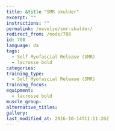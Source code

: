 ```yaml
---
title: &title "SMR skulder"
excerpt: ""
instructions: ""
permalink: /oevelse/smr-skulder/
redirect_from: /node/708
id: 708
language: da
tags:
  - Self Myofascial Release (SMR)
  - lacrosse bold
categories:
training_type: 
  - Self Myofascial Release (SMR)
training_focus: 
equipment:
  - lacrosse bold
muscle_group:
alternative_titles:
gallery:
last_modified_at: 2016-10-14T11:11:28Z
---
```



